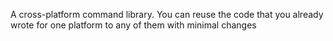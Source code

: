 A cross-platform command library. You can reuse the code that you already wrote for one platform to any of them with
minimal changes